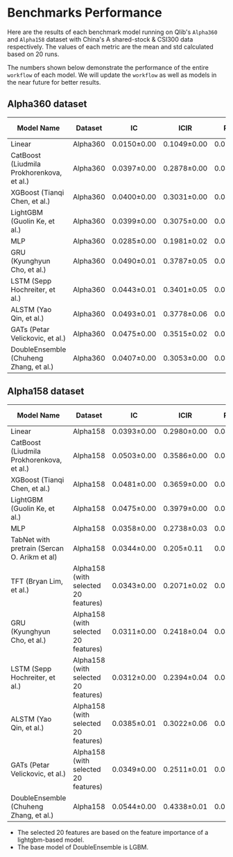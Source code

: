 # Benchmarks Performance

Here are the results of each benchmark model running on Qlib's `Alpha360` and `Alpha158` dataset with China's A shared-stock & CSI300 data respectively. The values of each metric are the mean and std calculated based on 20 runs.

The numbers shown below demonstrate the performance of the entire `workflow` of each model. We will update the `workflow` as well as models in the near future for better results.

## Alpha360 dataset
| Model Name | Dataset | IC | ICIR | Rank IC | Rank ICIR | Annualized Return | Information Ratio | Max Drawdown |
|---|---|---|---|---|---|---|---|---|
| Linear | Alpha360 | 0.0150±0.00 | 0.1049±0.00| 0.0284±0.00 | 0.1970±0.00 | -0.0659±0.00 | -0.7072±0.00| -0.2955±0.00 |
| CatBoost (Liudmila Prokhorenkova, et al.) | Alpha360 | 0.0397±0.00 | 0.2878±0.00| 0.0470±0.00 | 0.3703±0.00 | 0.0342±0.00 | 0.4092±0.00| -0.1057±0.00 |
| XGBoost (Tianqi Chen, et al.) | Alpha360 | 0.0400±0.00 | 0.3031±0.00| 0.0461±0.00 | 0.3862±0.00 | 0.0528±0.00 | 0.6307±0.00| -0.1113±0.00 |
| LightGBM (Guolin Ke, et al.) | Alpha360 | 0.0399±0.00 | 0.3075±0.00| 0.0492±0.00 | 0.4019±0.00 | 0.0323±0.00 | 0.4370±0.00| -0.0917±0.00 |
| MLP | Alpha360 | 0.0285±0.00 | 0.1981±0.02| 0.0402±0.00 | 0.2993±0.02 | 0.0073±0.02 | 0.0880±0.22| -0.1446±0.03 |
| GRU (Kyunghyun Cho, et al.) | Alpha360 | 0.0490±0.01 | 0.3787±0.05| 0.0581±0.00 | 0.4664±0.04 | 0.0726±0.02 | 0.9817±0.34| -0.0902±0.03 |
| LSTM (Sepp Hochreiter, et al.) | Alpha360 | 0.0443±0.01 | 0.3401±0.05| 0.0536±0.01 | 0.4248±0.05 | 0.0627±0.03 | 0.8441±0.48| -0.0882±0.03 |
| ALSTM (Yao Qin, et al.) | Alpha360 | 0.0493±0.01 | 0.3778±0.06| 0.0585±0.00 | 0.4606±0.04 | 0.0513±0.03 | 0.6727±0.38| -0.1085±0.02 |
| GATs (Petar Velickovic, et al.) | Alpha360 | 0.0475±0.00 | 0.3515±0.02| 0.0592±0.00 | 0.4585±0.01 | 0.0876±0.02 | 1.1513±0.27| -0.0795±0.02 |
| DoubleEnsemble (Chuheng Zhang, et al.) | Alpha360 | 0.0407±0.00| 0.3053±0.00 | 0.0490±0.00 | 0.3840±0.00 | 0.0380±0.02 | 0.5000±0.21 | -0.0984±0.02 |
## Alpha158 dataset
| Model Name | Dataset | IC | ICIR | Rank IC | Rank ICIR | Annualized Return | Information Ratio | Max Drawdown |
|---|---|---|---|---|---|---|---|---|
| Linear | Alpha158 | 0.0393±0.00 | 0.2980±0.00| 0.0475±0.00 | 0.3546±0.00 | 0.0795±0.00 | 1.0712±0.00| -0.1449±0.00 |
| CatBoost (Liudmila Prokhorenkova, et al.) | Alpha158 | 0.0503±0.00 | 0.3586±0.00| 0.0483±0.00 | 0.3667±0.00 | 0.1080±0.00 | 1.1561±0.00| -0.0787±0.00 |
| XGBoost (Tianqi Chen, et al.) | Alpha158 | 0.0481±0.00 | 0.3659±0.00| 0.0495±0.00 | 0.4033±0.00 | 0.1111±0.00 | 1.2915±0.00| -0.0893±0.00 |
| LightGBM (Guolin Ke, et al.) | Alpha158 | 0.0475±0.00 | 0.3979±0.00| 0.0485±0.00 | 0.4123±0.00 | 0.1143±0.00 | 1.2744±0.00| -0.0800±0.00 |
| MLP | Alpha158 | 0.0358±0.00 | 0.2738±0.03| 0.0425±0.00 | 0.3221±0.01 | 0.0836±0.02 | 1.0323±0.25| -0.1127±0.02 |
| TabNet with pretrain (Sercan O. Arikm et al) | Alpha158 | 0.0344±0.00|0.205±0.11|0.0398±0.00 |0.3479±0.01|0.0827±0.02|1.1141±0.32 |-0.0925±0.02  |
| TFT (Bryan Lim, et al.) | Alpha158 (with selected 20 features) | 0.0343±0.00 | 0.2071±0.02| 0.0107±0.00 | 0.0660±0.02 | 0.0623±0.02 | 0.5818±0.20| -0.1762±0.01 |
| GRU (Kyunghyun Cho, et al.) | Alpha158 (with selected 20 features) | 0.0311±0.00 | 0.2418±0.04| 0.0425±0.00 | 0.3434±0.02 | 0.0330±0.02 | 0.4805±0.30| -0.1021±0.02 |
| LSTM (Sepp Hochreiter, et al.) | Alpha158 (with selected 20 features) | 0.0312±0.00 | 0.2394±0.04| 0.0418±0.00 | 0.3324±0.03 | 0.0298±0.02 | 0.4198±0.33| -0.1348±0.03 |
| ALSTM (Yao Qin, et al.) | Alpha158 (with selected 20 features) | 0.0385±0.01 | 0.3022±0.06| 0.0478±0.00 | 0.3874±0.04 | 0.0486±0.03 | 0.7141±0.45| -0.1088±0.03 |
| GATs (Petar Velickovic, et al.) | Alpha158 (with selected 20 features) | 0.0349±0.00 | 0.2511±0.01| 0.0457±0.00 | 0.3537±0.01 | 0.0578±0.02 | 0.8221±0.25| -0.0824±0.02 |
| DoubleEnsemble (Chuheng Zhang, et al.) | Alpha158 | 0.0544±0.00 | 0.4338±0.01 | 0.0523±0.00 | 0.4257±0.01 | 0.1253±0.01 | 1.4105±0.14 | -0.0902±0.01 |

- The selected 20 features are based on the feature importance of a lightgbm-based model.
- The base model of DoubleEnsemble is LGBM.
